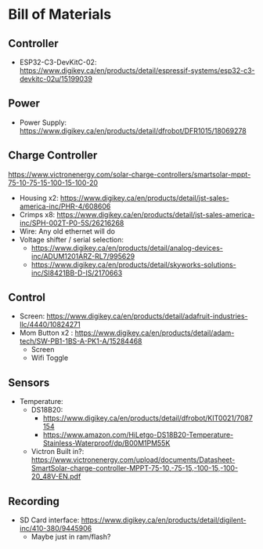 # Bill of Materials

## Controller

- ESP32-C3-DevKitC-02: https://www.digikey.ca/en/products/detail/espressif-systems/esp32-c3-devkitc-02u/15199039

## Power

- Power Supply: https://www.digikey.ca/en/products/detail/dfrobot/DFR1015/18069278

## Charge Controller
https://www.victronenergy.com/solar-charge-controllers/smartsolar-mppt-75-10-75-15-100-15-100-20

- Housing x2: https://www.digikey.ca/en/products/detail/jst-sales-america-inc/PHR-4/608606
- Crimps x8: https://www.digikey.ca/en/products/detail/jst-sales-america-inc/SPH-002T-P0-5S/26216268
- Wire: Any old ethernet will do
- Voltage shifter / serial selection:
  - https://www.digikey.ca/en/products/detail/analog-devices-inc/ADUM1201ARZ-RL7/995629
  - https://www.digikey.ca/en/products/detail/skyworks-solutions-inc/SI8421BB-D-IS/2170663

## Control

- Screen: https://www.digikey.ca/en/products/detail/adafruit-industries-llc/4440/10824271
- Mom Button x2 : https://www.digikey.ca/en/products/detail/adam-tech/SW-PB1-1BS-A-PK1-A/15284468
  - Screen
  - Wifi Toggle

## Sensors

- Temperature:
  - DS18B20:
    - https://www.digikey.ca/en/products/detail/dfrobot/KIT0021/7087154
    - https://www.amazon.com/HiLetgo-DS18B20-Temperature-Stainless-Waterproof/dp/B00M1PM55K
  - Victron Built in?: https://www.victronenergy.com/upload/documents/Datasheet-SmartSolar-charge-controller-MPPT-75-10,-75-15,-100-15,-100-20_48V-EN.pdf

## Recording

- SD Card interface: https://www.digikey.ca/en/products/detail/digilent-inc/410-380/9445906
  - Maybe just in ram/flash?